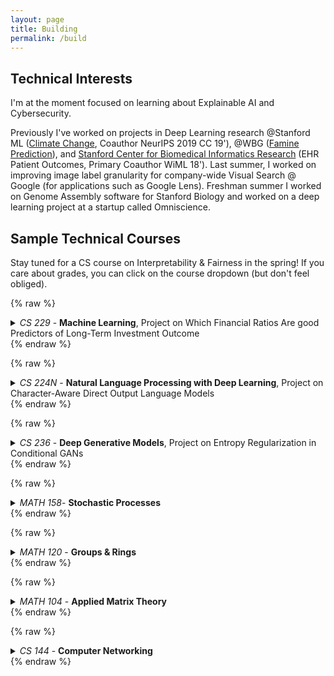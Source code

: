 ```yaml
---
layout: page
title: Building
permalink: /build
---
```


## Technical Interests 
I'm at the moment focused on learning about Explainable AI and Cybersecurity.

Previously I've worked on projects in Deep Learning research @Stanford ML ([Climate Change](https://stanfordmlgroup.github.io/), Coauthor NeurIPS 2019 CC 19'), @WBG ([Famine Prediction](https://www.worldbank.org/en/programs/famine-early-action-mechanism)), and [Stanford Center for Biomedical Informatics Research](https://bmir.stanford.edu/) (EHR Patient Outcomes, Primary Coauthor WiML 18'). Last summer, I worked on improving image label granularity for company-wide Visual Search @ Google (for applications such as Google Lens). Freshman summer I worked on Genome Assembly software for Stanford Biology and worked on a deep learning project at a startup called Omniscience. 

## Sample Technical Courses 
Stay tuned for a CS course on Interpretability & Fairness in the spring! If you care about grades, you can click on the course dropdown  (but don't feel obliged). 

{% raw %}
<details>
    <summary><i>CS 229</i> - <b>Machine Learning</b>, Project on Which Financial Ratios Are good Predictors of Long-Term Investment Outcome </summary>
    A
</details>
{% endraw %}
 
{% raw %}
<details>
    <summary><i>CS 224N</i> - <b>Natural Language Processing with Deep Learning</b>, Project on Character-Aware Direct Output Language Models</summary>
    A
</details>
{% endraw %}

{% raw %}
<details>
    <summary><i>CS 236</i> - <b>Deep Generative Models</b>, Project on Entropy Regularization in Conditional GANs </summary>
    A
</details>
{% endraw %}

{% raw %}
<details>
    <summary><i>MATH 158</i>- <b>Stochastic Processes</b> </summary>
    A
</details>
{% endraw %}

{% raw %}
<details>
    <summary><i>MATH 120</i> - <b>Groups & Rings</b> </summary>
    A
</details>
{% endraw %}

{% raw %}
<details>
    <summary><i>MATH 104</i> - <b>Applied Matrix Theory</b> </summary>
    A+
</details>
{% endraw %}

{% raw %}
<details>
    <summary><i>CS 144</i> - <b>Computer Networking</b> </summary>
    A
</details>
{% endraw %}